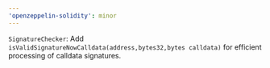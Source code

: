```yaml
---
'openzeppelin-solidity': minor
---
```


`SignatureChecker`: Add `isValidSignatureNowCalldata(address,bytes32,bytes calldata)` for efficient processing of calldata signatures.
